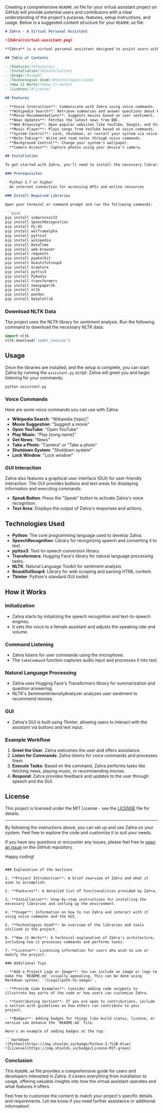 Creating a comprehensive `README.md` file for your virtual assistant project on GitHub will provide potential users and contributors with a clear understanding of the project's purpose, features, setup instructions, and usage. Below is a suggested content structure for your `README.md` file:

```markdown
# Zahra - A Virtual Personal Assistant

![Zahra](virtual-assistant.png)

**Zahra** is a virtual personal assistant designed to assist users with various tasks such as answering questions, fetching news, recommending movies, and more. Zahra uses natural language processing, sentiment analysis, and voice recognition to provide a user-friendly and interactive experience.

## Table of Contents

- [Features](#features)
- [Installation](#installation)
- [Usage](#usage)
- [Technologies Used](#technologies-used)
- [How it Works](#how-it-works)
- [License](#license)

## Features

- **Voice Interaction**: Communicate with Zahra using voice commands.
- **Wikipedia Search**: Retrieve summaries and answer questions about Wikipedia topics.
- **Movie Recommendations**: Suggests movies based on user sentiment.
- **News Updates**: Fetches the latest news from BBC.
- **Web Browsing**: Open popular websites like YouTube, Google, and Stack Overflow.
- **Music Player**: Plays songs from YouTube based on voice commands.
- **System Control**: Lock, shutdown, or restart your system via voice.
- **Note-Taking**: Write and read notes through voice commands.
- **Background Control**: Change your system's wallpaper.
- **Camera Access**: Capture photos using your device's camera.

## Installation

To get started with Zahra, you'll need to install the necessary libraries and set up your environment. Follow the steps below:

### Prerequisites

- Python 3.7 or higher
- An internet connection for accessing APIs and online resources

### Install Required Libraries

Open your terminal or command prompt and run the following commands:

```bash
pip install subprocess32
pip install SpeechRecognition
pip install Py-OS
pip install wolframalpha
pip install pyttsx3
pip install wikipedia
pip install DateTime
pip install web-browser
pip install requests
pip install pywhatkit
pip install beautifulsoup4
pip install ecapture
pip install pyttsx3
pip install PyAudio
pip install transformers
pip install newspaper3k
pip install nltk
pip install pandas
pip install matplotlib
```

### Download NLTK Data

The project uses the NLTK library for sentiment analysis. Run the following command to download the necessary NLTK data:

```python
import nltk
nltk.download('vader_lexicon')
```

## Usage

Once the libraries are installed, and the setup is complete, you can start Zahra by running the `assistant.py` script. Zahra will greet you and begin listening for your commands.

```bash
python assistant.py
```

### Voice Commands

Here are some voice commands you can use with Zahra:

- **Wikipedia Search**: "Wikipedia [topic]"
- **Movie Suggestion**: "Suggest a movie"
- **Open YouTube**: "Open YouTube"
- **Play Music**: "Play [song name]"
- **Get News**: "News"
- **Take a Photo**: "Camera" or "Take a photo"
- **Shutdown System**: "Shutdown system"
- **Lock Window**: "Lock window"

### GUI Interaction

Zahra also features a graphical user interface (GUI) for user-friendly interaction. The GUI provides buttons and text areas for displaying information and executing commands.

- **Speak Button**: Press the "Speak" button to activate Zahra's voice recognition.
- **Text Area**: Displays the output of Zahra's responses and actions.

## Technologies Used

- **Python**: The core programming language used to develop Zahra.
- **SpeechRecognition**: Library for recognizing speech and converting it to text.
- **pyttsx3**: Text-to-speech conversion library.
- **Transformers**: Hugging Face's library for natural language processing tasks.
- **NLTK**: Natural Language Toolkit for sentiment analysis.
- **BeautifulSoup4**: Library for web scraping and parsing HTML content.
- **Tkinter**: Python's standard GUI toolkit.

## How it Works

### Initialization

- Zahra starts by initializing the speech recognition and text-to-speech engines.
- It sets the voice to a female assistant and adjusts the speaking rate and volume.

### Command Listening

- Zahra listens for user commands using the microphone.
- The `takeCommand` function captures audio input and processes it into text.

### Natural Language Processing

- Zahra uses Hugging Face's Transformers library for summarization and question answering.
- NLTK's SentimentIntensityAnalyzer analyzes user sentiment to recommend movies.

### GUI

- Zahra's GUI is built using Tkinter, allowing users to interact with the assistant via buttons and text input.

### Example Workflow

1. **Greet the User**: Zahra welcomes the user and offers assistance.
2. **Listen for Commands**: Zahra listens for voice commands and processes them.
3. **Execute Tasks**: Based on the command, Zahra performs tasks like fetching news, playing music, or recommending movies.
4. **Respond**: Zahra provides feedback and updates to the user through speech and the GUI.

## License

This project is licensed under the MIT License - see the [LICENSE](LICENSE) file for details.

---

By following the instructions above, you can set up and use Zahra on your system. Feel free to explore the code and customize it to suit your needs.

If you have any questions or encounter any issues, please feel free to [open an issue](https://github.com/your-github-repo/issues) on the GitHub repository.

Happy coding!

```

### Explanation of the Sections

1. **Project Introduction**: A brief overview of Zahra and what it aims to accomplish.

2. **Features**: A detailed list of functionalities provided by Zahra.

3. **Installation**: Step-by-step instructions for installing the necessary libraries and setting up the environment.

4. **Usage**: Information on how to run Zahra and interact with it using voice commands and the GUI.

5. **Technologies Used**: An overview of the libraries and tools utilized in the project.

6. **How it Works**: A technical explanation of Zahra's architecture, including how it processes commands and performs tasks.

7. **License**: Licensing information for users who wish to use or modify the project.

### Additional Tips

- **Add a Project Logo or Image**: You can include an image or logo to make the `README.md` visually appealing. This can be done using Markdown syntax: `![Logo](path-to-image)`.

- **Provide Code Examples**: Consider adding code snippets to illustrate key parts of the code or how users can customize Zahra.

- **Contributing Section**: If you are open to contributions, include a section with guidelines on how others can contribute to your project.

- **Badges**: Adding badges for things like build status, license, or version can enhance the `README.md` file.

Here's an example of adding badges at the top:

```markdown
![Python](https://img.shields.io/badge/Python-3.7%2B-blue)
![License](https://img.shields.io/badge/License-MIT-green)
```

### Conclusion

This `README.md` file provides a comprehensive guide for users and developers interested in Zahra. It covers everything from installation to usage, offering valuable insights into how the virtual assistant operates and what features it offers.

Feel free to customize the content to match your project's specific details and requirements. Let me know if you need further assistance or additional information!
